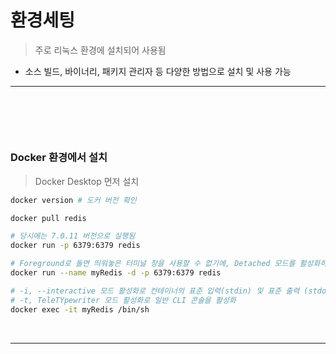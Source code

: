 # 환경세팅
> 주로 리눅스 환경에 설치되어 사용됨
* 소스 빌드, 바이너리, 패키지 관리자 등 다양한 방법으로 설치 및 사용 가능

<hr>
<br>

## 
#### 

<br>

### Docker 환경에서 설치
> Docker Desktop 먼저 설치
```bash
docker version # 도커 버전 확인

docker pull redis

# 당시에는 7.0.11 버전으로 실행됨
docker run -p 6379:6379 redis 

# Foreground로 돌면 띄워놓은 터미널 창을 사용할 수 없기에, Detached 모드를 활성화하여 Background로 실행 필요
docker run --name myRedis -d -p 6379:6379 redis 

# -i, --interactive 모드 활성화로 컨테이너의 표준 입력(stdin) 및 표준 출력 (stdout)을 활성화
# -t, TeleTYpewriter 모드 활성화로 일반 CLI 콘솔을 활성화
docker exec -it myRedis /bin/sh 
```

<br>
<hr>
<br>


